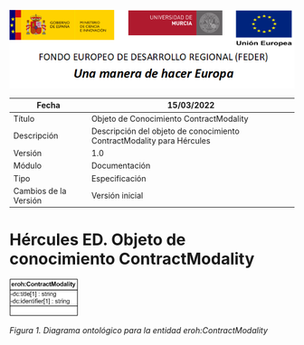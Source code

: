![](../../Docs/media/CabeceraDocumentosMD.png)

| Fecha         | 15/03/2022                                                   |
| ------------- | ------------------------------------------------------------ |
|Título|Objeto de Conocimiento ContractModality| 
|Descripción|Descripción del objeto de conocimiento ContractModality para Hércules|
|Versión|1.0|
|Módulo|Documentación|
|Tipo|Especificación|
|Cambios de la Versión|Versión inicial|

# Hércules ED. Objeto de conocimiento ContractModality

![](../../Docs/media/ObjetosDeConocimiento/ContractModality.png)

*Figura 1. Diagrama ontológico para la entidad eroh:ContractModality*
